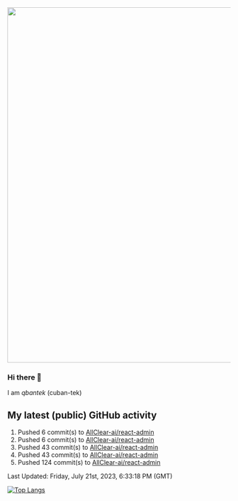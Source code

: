 <img src="https://user-images.githubusercontent.com/1090192/231227350-b13c0797-9e41-42a4-ab5c-d0e234d2a3d2.png" width="800px" />

### Hi there 👋

I am *qbantek* (cuban-tek)

<!--
**qbantek/qbantek** is a ✨ _special_ ✨ repository because its `README.md` (this file) appears on your GitHub profile.

Here are some ideas to get you started:

- 🔭 I’m currently working on ...
- 🌱 I’m currently learning ...
- 👯 I’m looking to collaborate on ...
- 🤔 I’m looking for help with ...
- 💬 Ask me about ...
- 📫 How to reach me: ...
- 😄 Pronouns: ...
- ⚡ Fun fact: ...
-->

## My latest (public) GitHub activity
<!--RECENT_ACTIVITY:start-->
1. Pushed 6 commit(s) to [AllClear-ai/react-admin](https://github.com/AllClear-ai/react-admin)<br>
2. Pushed 6 commit(s) to [AllClear-ai/react-admin](https://github.com/AllClear-ai/react-admin)<br>
3. Pushed 43 commit(s) to [AllClear-ai/react-admin](https://github.com/AllClear-ai/react-admin)<br>
4. Pushed 43 commit(s) to [AllClear-ai/react-admin](https://github.com/AllClear-ai/react-admin)<br>
5. Pushed 124 commit(s) to [AllClear-ai/react-admin](https://github.com/AllClear-ai/react-admin)<br>
<!--RECENT_ACTIVITY:end-->

<!--RECENT_ACTIVITY:last_update-->
Last Updated: Friday, July 21st, 2023, 6:33:18 PM (GMT)
<!--RECENT_ACTIVITY:last_update_end-->


[![Top Langs](https://github-readme-stats.vercel.app/api/top-langs/?username=qbantek&langs_count=10&hide_progress=true)](https://github.com/anuraghazra/github-readme-stats)
